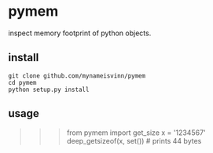 # pymem

inspect memory footprint of python objects.

## install
``` 
git clone github.com/mynameisvinn/pymem
cd pymem
python setup.py install
```

## usage
>>> from pymem import get_size
>>> x = '1234567'
>>> deep_getsizeof(x, set())  # prints 44 bytes
```